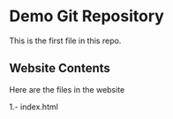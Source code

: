 # Demo Git Repository

This is the first file in this repo.

## Website Contents

Here are the  files in the website

1.- index.html

